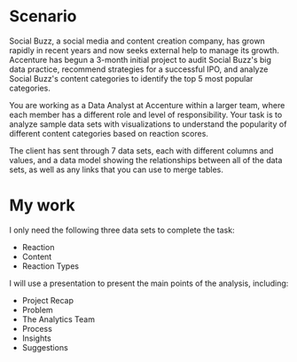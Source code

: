 # Scenario

Social Buzz, a social media and content creation company, has grown rapidly in recent years and now seeks external help to manage its growth. Accenture has begun a 3-month initial project to audit Social Buzz's big data practice, recommend strategies for a successful IPO, and analyze Social Buzz's content categories to identify the top 5 most popular categories.

You are working as a Data Analyst at Accenture within a larger team, where each member has a different role and level of responsibility. Your task is to analyze sample data sets with visualizations to understand the popularity of different content categories based on reaction scores.

The client has sent through 7 data sets, each with different columns and values, and a data model showing the relationships between all of the data sets, as well as any links that you can use to merge tables. 

# My work

I only need the following three data sets to complete the task:

- Reaction
- Content
- Reaction Types

I will use a presentation to present the main points of the analysis, including:

- Project Recap
- Problem
- The Analytics Team
- Process
- Insights
- Suggestions
